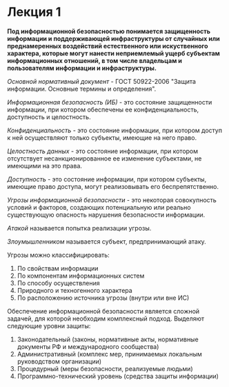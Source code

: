 # Лекция 1

**Под информационной безопасностью понимается защищенность информации и поддерживающей инфраструктуры от случайных или преднамеренных воздействий естественного или искуственного характера, которые могут нанести неприемлемый ущерб субъектам информационных отношений, в том числе владельцам и пользователям информации и инфраструктуры.**

*Основной нормативный документ* - ГОСТ 50922-2006 "Защита информации. Основные термины и определения".

*Информационная безопасность (ИБ)* - это состояние защищенности информации, при котором обеспечены ее конфиденциальность, доступность и целостность.

*Конфиденциальность* - это состояние информации, при котором доступ к ней осуществляют только субъекты, имеющие на него право.

*Целостность данных* - это состояние информации, при котором отсутствует несанкционированное ее изменение субъектами, не имеющими на это права.

*Доступность* - это состояние информации, при котором субъекты, имеющие право доступа, могут реализовывать его беспрепятственно.

*Угрозы информационной безопасности* - это некоторая совокупность условий и факторов, создающих потенциальную или реально существующую опасность нарушения безопасности информации.

*Атакой* называется попытка реализации угрозы.

*Злоумышленником* называется субъект, предпринимающий атаку.

Угрозы можно классифицировать:
1. По свойствам информации
2. По компонентам информационных систем
3. По способу осуществления
4. Природного и техногенного характера
5. По расположению источника угрозы (внутри или вне ИС)

Обеспечение информационной безопасности является сложной задачей, для которой необходим комплексный подход. Выделяют следующие уровни защиты:
1. Законодательный (законы, нормативные акты, нормативные документы РФ и международного сообщества)
2. Административный (комплекс мер, принимаемых локальным руководством организации)
3. Процедурный (меры безопасности, реализуемые людьми)
4. Программно-технический уровень (средства защиты информации)
